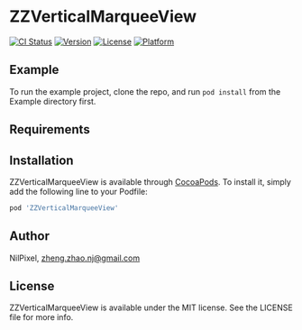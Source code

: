 # ZZVerticalMarqueeView

[![CI Status](https://img.shields.io/travis/NilPixel/ZZVerticalMarqueeView.svg?style=flat)](https://travis-ci.org/NilPixel/ZZVerticalMarqueeView)
[![Version](https://img.shields.io/cocoapods/v/ZZVerticalMarqueeView.svg?style=flat)](https://cocoapods.org/pods/ZZVerticalMarqueeView)
[![License](https://img.shields.io/cocoapods/l/ZZVerticalMarqueeView.svg?style=flat)](https://cocoapods.org/pods/ZZVerticalMarqueeView)
[![Platform](https://img.shields.io/cocoapods/p/ZZVerticalMarqueeView.svg?style=flat)](https://cocoapods.org/pods/ZZVerticalMarqueeView)

## Example

To run the example project, clone the repo, and run `pod install` from the Example directory first.

## Requirements

## Installation

ZZVerticalMarqueeView is available through [CocoaPods](https://cocoapods.org). To install
it, simply add the following line to your Podfile:

```ruby
pod 'ZZVerticalMarqueeView'
```

## Author

NilPixel, zheng.zhao.nj@gmail.com

## License

ZZVerticalMarqueeView is available under the MIT license. See the LICENSE file for more info.
